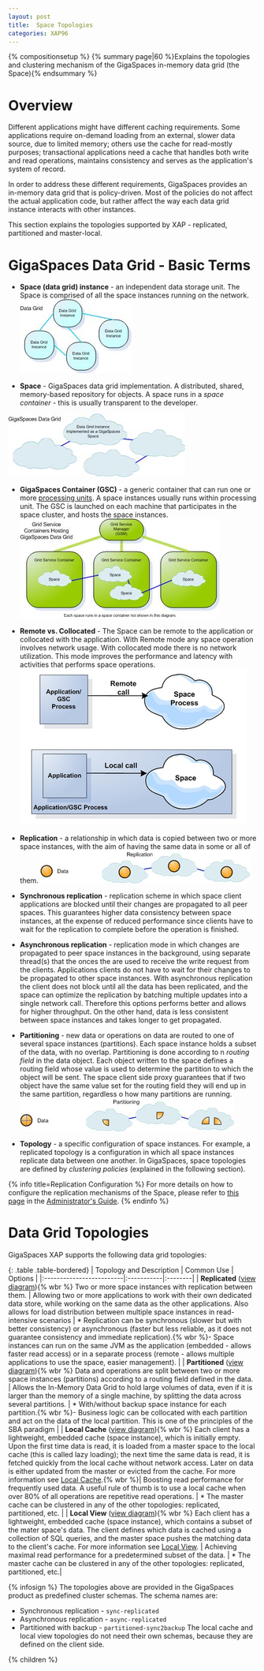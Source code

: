 ```yaml
---
layout: post
title:  Space Topologies
categories: XAP96
---
```


{% compositionsetup %}
{% summary page|60 %}Explains the topologies and clustering mechanism of the GigaSpaces in-memory data grid (the Space){% endsummary %}

# Overview

Different applications might have different caching requirements. Some applications require on-demand loading from an external, slower data source, due to limited memory; others use the cache for read-mostly purposes; transactional applications need a cache that handles both write and read operations, maintains consistency and serves as the application's system of record.

In order to address these different requirements, GigaSpaces provides an in-memory data grid that is policy-driven. Most of the policies do not affect the actual application code, but rather affect the way each data grid instance interacts with other instances.

This section explains the topologies supported by XAP - replicated, partitioned and master-local.

# GigaSpaces Data Grid - Basic Terms

- **Space (data grid) instance** - an independent data storage unit. The Space is comprised of all the space instances running on the network.
   ![DGA-DataGrid.jpg](/attachment_files/DGA-DataGrid.jpg)

- **Space** - GigaSpaces data grid implementation. A distributed, shared, memory-based repository for objects. A space runs in a _space container_ - this is usually transparent to the developer.

![DGA-GigaSpacesDataGrid.jpg](/attachment_files/DGA-GigaSpacesDataGrid.jpg)

- **GigaSpaces Container (GSC)** - a generic container that can run one or more [processing units](/xap96/packaging-and-deployment.html). A space instances usually runs within processing unit. The GSC is launched on each machine that participates in the space cluster, and hosts the space instances.
   ![DGA-ServiceGridDataGrid.jpg](/attachment_files/DGA-ServiceGridDataGrid.jpg)

- **Remote vs. Collocated** - The Space can be remote to the application or collocated with the application. With Remote mode any space operation involves network usage. With collocated mode there is no network utilization. This mode improves the performance and latency with activities that performs space operations.
![remote_embedded_space_topology.jpg](/attachment_files/remote_embedded_space_topology.jpg)

- **Replication** - a relationship in which data is copied between two or more space instances, with the aim of having the same data in some or all of them.
   ![DGA-Replication2.jpg](/attachment_files/DGA-Replication2.jpg)

- **Synchronous replication** - replication scheme in which space client applications are blocked until their changes are propagated to all peer spaces. This guarantees higher data consistency between space instances, at the expense of reduced performance since clients have to wait for the replication to complete before the operation is finished.

- **Asynchronous replication** - replication mode in which changes are propagated to peer space instances in the background, using separate thread(s) that the onces the are used to receive the write request from the clients. Applications clients do not have to wait for their changes to be propagated to other space instances. With asynchronous replication the client does not block until all the data has been replicated, and the space can optimize the replication by batching multiple updates into a single network call. Therefore this options performs better and allows for higher throughput. On the other hand, data is less consistent between space instances and takes longer to get propagated.

- **Partitioning** - new data or operations on data are routed to one of several space instances (partitions). Each space instance holds a subset of the data, with no overlap. Partitioning is done according to n _routing field_ in the data object. Each object written to the space defines a routing field whose value is used to determine the partition to which the object will be sent. The space client side proxy guarantees that if two object have the same value set for the routing field they will end up in the same partition, regardless o how many partitions are running.
   ![DGA-Partitioning2.jpg](/attachment_files/DGA-Partitioning2.jpg)

- **Topology** - a specific configuration of space instances. For example, a replicated topology is a configuration in which all space instances replicate data between one another. In GigaSpaces, space topologies are defined by _clustering policies_ (explained in the following section).

{% info title=Replication Configuration %}
For more details on how to configure the replication mechanisms of the Space, please refer to [this page](/xap96/replication.html) in the [Administrator's Guide](/xap96/administrator's-guide.html).
{% endinfo %}

# Data Grid Topologies

GigaSpaces XAP supports the following data grid topologies:

{: .table .table-bordered}
| Topology and Description | Common Use | Options |
|:-------------------------|:-----------|:--------|
| **Replicated** ([view diagram](/attachment_files/dg_a_topology2a.gif)){% wbr %} Two or more space instances with replication between them. | Allowing two or more applications to work with their own dedicated data store, while working on the same data as the other applications. Also allows for load distribution between multiple space instances in read-intensive scenarios | * Replication can be synchronous (slower but with better consistency) or asynchronous (faster but less reliable, as it does not guarantee consistency and immediate replication).{% wbr %}- Space instances can run on the same JVM as the application (embedded - allows faster read access) or in a separate process (remote - allows multiple applications to use the space, easier management). |
| **Partitioned** ([view diagram](/attachment_files/dg_a_topology3.gif)){% wbr %} Data and operations are split between two or more space instances (partitions) according to a routing field defined in the data. | Allows the In-Memory Data Grid to hold large volumes of data, even if it is larger than the memory of a single machine, by splitting the data across several partitions. | * With/without backup space instance for each partition.{% wbr %}- Business logic can be collocated with each partition and act on the data of the local partition. This is one of the principles of the SBA paradigm |
| **Local Cache** ([view diagram](/attachment_files/dg_a_topology4.gif)){% wbr %} Each client has a lightweight, embedded cache (space instance), which is initially empty. Upon the first time data is read, it is loaded from a master space to the local cache (this is called lazy loading); the next time the same data is read, it is fetched quickly from the local cache without network access. Later on data is either updated from the master or evicted from the cache. For more information see [Local Cache](/xap96/local-cache.html).{% wbr %}| Boosting read performance for frequently used data. A useful rule of thumb is to use a local cache when over 80% of all operations are repetitive read operations. | * The master cache can be clustered in any of the other topologies: replicated, partitioned, etc. |
| **Local View** ([view diagram](/attachment_files/dg_a_topology5.gif)){% wbr %}  Each client has a lightweight, embedded cache (space instance), which contains a subset of the mater space's data. The client defines which data is cached using a collection of SQL queries, and the master space pushes the matching data to the client's cache. For more information see [Local View](/xap96/local-view.html). | Achieving maximal read performance for a predetermined subset of the data. | * The master cache can be clustered in any of the other topologies: replicated, partitioned, etc.|

{% infosign %} The topologies above are provided in the GigaSpaces product as predefined cluster schemas. The schema names are:

- Synchronous replication - `sync-replicated`
- Asynchronous replication - `async-replicated`
- Partitioned with backup - `partitioned-sync2backup`
The local cache and local view topologies do not need their own schemas, because they are defined on the client side.

{% children %}
